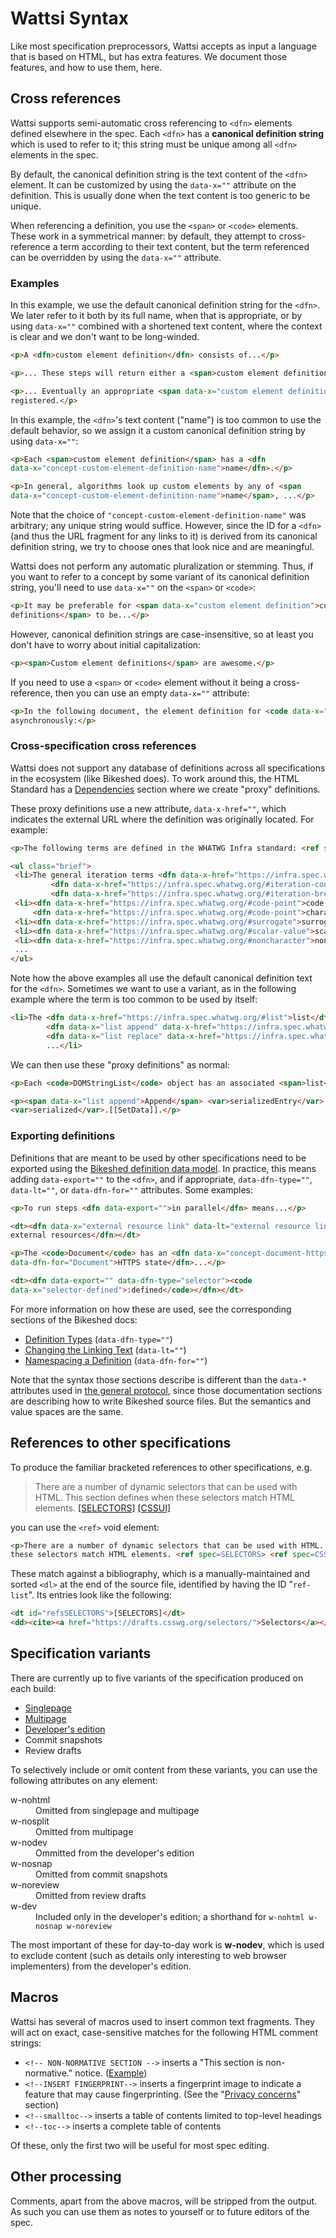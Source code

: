 # Wattsi Syntax

Like most specification preprocessors, Wattsi accepts as input a language that is based on HTML, but has extra features. We document those features, and how to use them, here.

## Cross references

Wattsi supports semi-automatic cross referencing to `<dfn>` elements defined elsewhere in the spec. Each `<dfn>` has a **canonical definition string** which is used to refer to it; this string must be unique among all `<dfn>` elements in the spec.

By default, the canonical definition string is the text content of the `<dfn>` element. It can be customized by using the `data-x=""` attribute on the definition. This is usually done when the text content is too generic to be unique.

When referencing a definition, you use the `<span>` or `<code>` elements. These work in a symmetrical manner: by default, they attempt to cross-reference a term according to their text content, but the term referenced can be overridden by using the `data-x=""` attribute.

### Examples

In this example, we use the default canonical definition string for the `<dfn>`. We later refer to it both by its full name, when that is appropriate, or by using `data-x=""` combined with a shortened text content, where the context is clear and we don't want to be long-winded.

```html
<p>A <dfn>custom element definition</dfn> consists of...</p>

<p>... These steps will return either a <span>custom element definition</span> or null.</p>

<p>... Eventually an appropriate <span data-x="custom element definition">definition</span> will be
registered.</p>
```

In this example, the `<dfn>`'s text content ("name") is too common to use the default behavior, so we assign it a custom canonical definition string by using `data-x=""`:

```html
<p>Each <span>custom element definition</span> has a <dfn
data-x="concept-custom-element-definition-name">name</dfn>.</p>

<p>In general, algorithms look up custom elements by any of <span
data-x="concept-custom-element-definition-name">name</span>, ...</p>
```

Note that the choice of `"concept-custom-element-definition-name"` was arbitrary; any unique string would suffice. However, since the ID for a `<dfn>` (and thus the URL fragment for any links to it) is derived from its canonical definition string, we try to choose ones that look nice and are meaningful.

Wattsi does not perform any automatic pluralization or stemming. Thus, if you want to refer to a concept by some variant of its canonical definition string, you'll need to use `data-x=""` on the `<span>` or `<code>`:

```html
<p>It may be preferable for <span data-x="custom element definition">custom element
definitions</span> to be...</p>
```

However, canonical definition strings are case-insensitive, so at least you don't have to worry about initial capitalization:

```html
<p><span>Custom element definitions</span> are awesome.</p>
```

If you need to use a `<span>` or `<code>` element without it being a cross-reference, then you can use an empty `data-x=""` attribute:

```html
<p>In the following document, the element definition for <code data-x="">img-viewer</code> is loaded
asynchronously:</p>
```

### Cross-specification cross references

Wattsi does not support any database of definitions across all specifications in the ecosystem (like Bikeshed does). To work around this, the HTML Standard has a <a href="https://html.spec.whatwg.org/multipage/infrastructure.html#dependencies">Dependencies</a> section where we create "proxy" definitions.

These proxy definitions use a new attribute, `data-x-href=""`, which indicates the external URL where the definition was originally located. For example:

```html
<p>The following terms are defined in the WHATWG Infra standard: <ref spec=INFRA></p>

<ul class="brief">
 <li>The general iteration terms <dfn data-x-href="https://infra.spec.whatwg.org/#iteration-while">while</dfn>,
         <dfn data-x-href="https://infra.spec.whatwg.org/#iteration-continue">continue</dfn>, and
         <dfn data-x-href="https://infra.spec.whatwg.org/#iteration-break">break</dfn>.</li>
 <li><dfn data-x-href="https://infra.spec.whatwg.org/#code-point">code point</dfn> and its synonym
     <dfn data-x-href="https://infra.spec.whatwg.org/#code-point">character</dfn></li>
 <li><dfn data-x-href="https://infra.spec.whatwg.org/#surrogate">surrogate</dfn></li>
 <li><dfn data-x-href="https://infra.spec.whatwg.org/#scalar-value">scalar value</dfn></li>
 <li><dfn data-x-href="https://infra.spec.whatwg.org/#noncharacter">noncharacter</dfn></li>
 ...
</ul>
```

Note how the above examples all use the default canonical definition text for the `<dfn>`. Sometimes we want to use a variant, as in the following example where the term is too common to be used by itself:

```html
<li>The <dfn data-x-href="https://infra.spec.whatwg.org/#list">list</dfn> data structure and the associated definitions for
        <dfn data-x="list append" data-x-href="https://infra.spec.whatwg.org/#list-append">append</dfn>,
        <dfn data-x="list replace" data-x-href="https://infra.spec.whatwg.org/#list-remove">replace</dfn>,
        ...</li>
```

We can then use these "proxy definitions" as normal:

```html
<p>Each <code>DOMStringList</code> object has an associated <span>list</span>.</p>

<p><span data-x="list append">Append</span> <var>serializedEntry</var> to
<var>serialized</var>.[[SetData]].</p>
```

### Exporting definitions

Definitions that are meant to be used by other specifications need to be exported using the [Bikeshed definition data model](https://tabatkins.github.io/bikeshed/#dfn-contract). In practice, this means adding `data-export=""` to the `<dfn>`, and if appropriate, `data-dfn-type=""`, `data-lt=""`, or `data-dfn-for=""` attributes. Some examples:

```html
<p>To run steps <dfn data-export="">in parallel</dfn> means...</p>
```

```html
<dt><dfn data-x="external resource link" data-lt="external resource link" data-export="">Links to
external resources</dfn></dt>
```

```html
<p>The <code>Document</code> has an <dfn data-x="concept-document-https-state" data-export=""
data-dfn-for="Document">HTTPS state</dfn>...</p>
```

```html
<dt><dfn data-export="" data-dfn-type="selector"><code
data-x="selector-defined">:defined</code></dfn></dt>
```

For more information on how these are used, see the corresponding sections of the Bikeshed docs:

* [Definition Types](https://tabatkins.github.io/bikeshed/#dfn-types) (`data-dfn-type=""`)
* [Changing the Linking Text](https://tabatkins.github.io/bikeshed/#dfn-types) (`data-lt=""`)
* [Namespacing a Definition](https://tabatkins.github.io/bikeshed/#dfn-for) (`data-dfn-for=""`)

Note that the syntax those sections describe is different than the `data-*` attributes used in [the general protocol](https://tabatkins.github.io/bikeshed/#dfn-contract), since those documentation sections are describing how to write Bikeshed source files. But the semantics and value spaces are the same.

## References to other specifications

To produce the familiar bracketed references to other specifications, e.g.

> There are a number of dynamic selectors that can be used with HTML. This section defines when these selectors match HTML elements. [[SELECTORS]](https://html.spec.whatwg.org/#refsSELECTORS) [[CSSUI]](https://html.spec.whatwg.org/#refsCSSUI)

you can use the `<ref>` void element:

```html
<p>There are a number of dynamic selectors that can be used with HTML. This section defines when
these selectors match HTML elements. <ref spec=SELECTORS> <ref spec=CSSUI></p>
```

These match against a bibliography, which is a manually-maintained and sorted `<dl>` at the end of the source file, identified by having the ID "`ref-list`". Its entries look like the following:

```html
<dt id="refsSELECTORS">[SELECTORS]</dt>
<dd><cite><a href="https://drafts.csswg.org/selectors/">Selectors</a></cite>, E. Etemad, T. &Ccedil;elik, D. Glazman, I. Hickson, P. Linss, J. Williams. W3C.</dd>
```

## Specification variants

There are currently up to five variants of the specification produced on each build:

- [Singlepage](https://html.spec.whatwg.org/)
- [Multipage](https://html.spec.whatwg.org/multipage/)
- [Developer's edition](https://html.spec.whatwg.org/dev/)
- Commit snapshots
- Review drafts

To selectively include or omit content from these variants, you can use the following attributes on any element:

<dl>
  <dt>w-nohtml
  <dd>Omitted from singlepage and multipage

  <dt>w-nosplit
  <dd>Omitted from multipage

  <dt>w-nodev
  <dd>Ommitted from the developer's edition

  <dt>w-nosnap
  <dd>Omitted from commit snapshots

  <dt>w-noreview
  <dd>Omitted from review drafts

  <dt>w-dev
  <dd>Included only in the developer's edition; a shorthand for <code>w-nohtml w-nosnap w-noreview</code>
</dl>

The most important of these for day-to-day work is **w-nodev**, which is used to exclude content (such as details only interesting to web browser implementers) from the developer's edition.

## Macros

Wattsi has several of macros used to insert common text fragments. They will act on exact, case-sensitive matches for the following HTML comment strings:

* `<!-- NON-NORMATIVE SECTION -->` inserts a "This section is non-normative." notice. ([Example](https://html.spec.whatwg.org/multipage/introduction.html#suggested-reading))
* `<!--INSERT FINGERPRINT-->` inserts a fingerprint image to indicate a feature that may cause fingerprinting. (See the "[Privacy concerns](https://html.spec.whatwg.org/multipage/introduction.html#fingerprint)" section)
* `<!--smalltoc-->` inserts a table of contents limited to top-level headings
* `<!--toc-->` inserts a complete table of contents

Of these, only the first two will be useful for most spec editing.

## Other processing

Comments, apart from the above macros, will be stripped from the output. As such you can use them as notes to yourself or to future editors of the spec.
